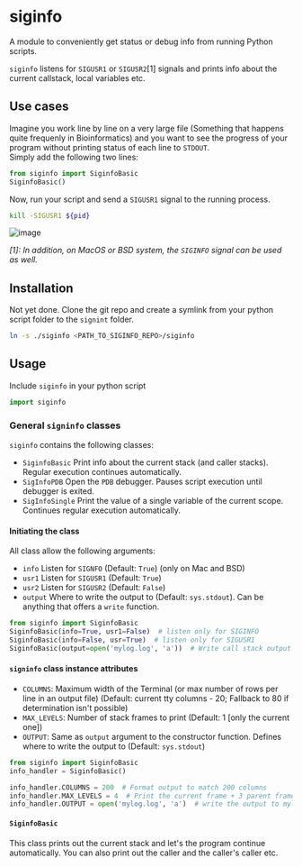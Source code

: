# siginfo

A module to conveniently get status or debug info from running Python scripts.

<code>siginfo</code> listens for <code>SIGUSR1</code> or <code>SIGUSR2</code>[1] signals and prints info about the current callstack, local variables etc.

## Use cases
Imagine you work line by line on a very large file (Something that happens quite frequenly in Bioinformatics) and you want to see the progress of your program without printing status of each line to <code>STDOUT</code>.<br>
Simply add the following two lines:

```python
from siginfo import SiginfoBasic
SiginfoBasic()
```

Now, run your script and send a <code>SIGUSR1</code> signal to the running process.
```bash
kill -SIGUSR1 ${pid}
```

![image](https://user-images.githubusercontent.com/875703/52584898-a18b9500-2e33-11e9-9d9c-ba2539f3dfb2.png)

*[1]: In addition, on MacOS or BSD system, the <code>SIGINFO</code> signal can be used as well.*

## Installation
Not yet done. Clone the git repo and create a symlink from your python script folder to the <code>signint</code> folder.
```bash
ln -s ./siginfo <PATH_TO_SIGINFO_REPO>/siginfo
```

## Usage
Include <code>siginfo</code> in your python script
```python
import siginfo
```

### General <code>signinfo</code> classes
<code>siginfo</code> contains the following classes:
- <code>SiginfoBasic</code> Print info about the current stack (and caller stacks). Regular execution continues automatically.
- <code>SigInfoPDB</code> Open the <code>PDB</code> debugger. Pauses script execution until debugger is exited.
- <code>SigInfoSingle</code> Print the value of a single variable of the current scope. Continues regular execution automatically.

#### Initiating the class
All class allow the following arguments:
- <code>info</code> Listen for <code>SIGNFO</code> (Default: <code>True</code>) (only on Mac and BSD)
- <code>usr1</code> Listen for <code>SIGUSR1</code> (Default: <code>True</code>)
- <code>usr2</code> Listen for <code>SIGUSR2</code> (Default: <code>False</code>)
- <code>output</code> Where to write the output to (Default: <code>sys.stdout</code>). Can be anything that offers a <code>write</code> function.

```python
from siginfo import SiginfoBasic
SiginfoBasic(info=True, usr1=False)  # listen only for SIGINFO
SiginfoBasic(info=False, usr=True)  # listen only for SIGUSR1
SiginfoBasic(output=open('mylog.log', 'a'))  # Write call stack output to a log file
```

#### <code>signinfo</code> class instance attributes
- <code>COLUMNS</code>: Maximum width of the Terminal (or max number of rows per line in an output file) (Default: current tty columns - 20; Fallback to 80 if determination isn't possible)
- <code>MAX_LEVELS</code>: Number of stack frames to print (Default: 1 [only the current one])
- <code>OUTPUT</code>: Same as <code>output</code> argument to the constructor function. Defines where to write the output to (Default: <code>sys.stdout</code>)

```python
from siginfo import SiginfoBasic
info_handler = SiginfoBasic()

info_handler.COLUMNS = 200  # Format output to match 200 columns
info_handler.MAX_LEVELS = 4  # Print the current frame + 3 parent frames
info_handler.OUTPUT = open('mylog.log', 'a')  # write the output to mylog.log
```

#### <code>SiginfoBasic</code>

This class prints out the current stack and let's the program continue automatically. You can also print out the caller and the caller's caller etc.

